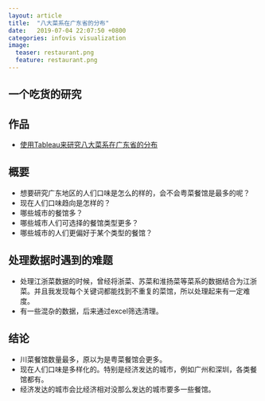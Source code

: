 ```yaml
---
layout: article
title:  "八大菜系在广东省的分布"
date:   2019-07-04 22:07:50 +0800
categories: infovis visualization
image:
  teaser: restaurant.png
  feature: restaurant.png
---
```


## 一个吃货的研究

## 作品
- <a href="https://public.tableau.com/shared/MH8DJ8XPW?:display_count=yes" target="_blank">使用Tableau来研究八大菜系在广东省的分布</a>

## 概要
- 想要研究广东地区的人们口味是怎么的样的，会不会粤菜餐馆是最多的呢？
- 现在人们口味趋向是怎样的？
- 哪些城市的餐馆多？
- 哪些城市人们可选择的餐馆类型更多？
- 哪些城市的人们更偏好于某个类型的餐馆？

## 处理数据时遇到的难题
- 处理江浙菜数据的时候，曾经将浙菜、苏菜和淮扬菜等菜系的数据结合为江浙菜。并且我发现每个关键词都能找到不重复的菜馆，所以处理起来有一定难度。
- 有一些混杂的数据，后来通过excel筛选清理。

## 结论
- 川菜餐馆数量最多，原以为是粤菜餐馆会更多。
- 现在人们口味是多样化的。特别是经济发达的城市，例如广州和深圳，各类餐馆都有。
- 经济发达的城市会比经济相对没那么发达的城市要多一些餐馆。
